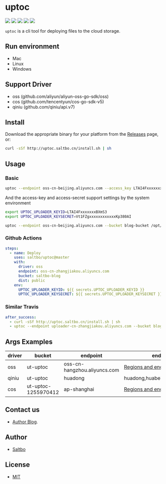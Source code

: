 # uptoc

[![](https://github.com/saltbo/uptoc/workflows/build/badge.svg)](https://github.com/saltbo/uptoc/actions?query=workflow%3Abuild)
[![](https://codecov.io/gh/saltbo/uptoc/branch/master/graph/badge.svg)](https://codecov.io/gh/saltbo/uptoc)
[![](https://api.codacy.com/project/badge/Grade/88817db9b3b04c0293c9d001d574a5ef)](https://app.codacy.com/manual/saltbo/uptoc?utm_source=github.com&utm_medium=referral&utm_content=saltbo/uptoc&utm_campaign=Badge_Grade_Dashboard)
[![](https://img.shields.io/github/v/release/saltbo/uptoc.svg)](https://github.com/saltbo/uptoc/releases)
[![](https://img.shields.io/github/license/saltbo/uptoc.svg)](https://github.com/saltbo/uptoc/blob/master/LICENSE)

`uptoc` is a cli tool for deploying files to the cloud storage.

## Run environment
- Mac
- Linux
- Windows

## Support Driver 
- oss (github.com/aliyun/aliyun-oss-go-sdk/oss)
- cos (github.com/tencentyun/cos-go-sdk-v5)
- qiniu (github.com/qiniu/api.v7)

## Install

Download the appropriate binary for your platform from the [Releases](https://github.com/saltbo/uptoc/releases) page, or:

```bash
curl -sSf http://uptoc.saltbo.cn/install.sh | sh
```

## Usage

### Basic
```bash
uptoc --endpoint oss-cn-beijing.aliyuncs.com --access_key LTAI4FxxxxxxxBXmS3 --access_secret Vt1FZgxxxxxxxxxxxxKp380AI --bucket demo-bucket /opt/blog/public
```

And the access-key and access-secret support settings by the system environment
```bash
export UPTOC_UPLOADER_KEYID=LTAI4FxxxxxxxBXmS3
export UPTOC_UPLOADER_KEYSECRET=Vt1FZgxxxxxxxxxxxxKp380AI

uptoc --endpoint oss-cn-beijing.aliyuncs.com --bucket blog-bucket /opt/blog/public
```

### Github Actions
```yml
steps:
  - name: Deploy
    uses: saltbo/uptoc@master
    with:
      driver: oss
      endpoint: oss-cn-zhangjiakou.aliyuncs.com
      bucket: saltbo-blog
      dist: public
    env:
      UPTOC_UPLOADER_KEYID: ${{ secrets.UPTOC_UPLOADER_KEYID }}
      UPTOC_UPLOADER_KEYSECRET: ${{ secrets.UPTOC_UPLOADER_KEYSECRET }}
```
### Similar Travis 
```yaml
after_success:
  - curl -sSf http://uptoc.saltbo.cn/install.sh | sh
  - uptoc --endpoint uploader-cn-zhangjiakou.aliyuncs.com --bucket blog-bucket public
```

## Args Examples
| driver | bucket | endpoint | endpoint enum |
| -----  | --------- | ------ | ---- |
| oss    | ut-uptoc  | oss-cn-hangzhou.aliyuncs.com | [Regions and endpoints](https://help.aliyun.com/document_detail/31837.html?spm=a2c4g.11186623.2.12.5fdb25b7xyEcuF#concept-zt4-cvy-5db)  |
| qiniu  | ut-uptoc  | huadong |  huadong,huabei,huanan,beimei,xinjiapo  |
| cos    | ut-uptoc-1255970412 | ap-shanghai  |  [Regions and endpoints](https://cloud.tencent.com/document/product/436/6224)  |


## Contact us
- [Author Blog](https://saltbo.cn).

## Author
- [Saltbo](https://github.com/saltbo)

## License
- [MIT](https://github.com/saltbo/uptoc/blob/master/LICENSE)
